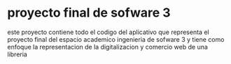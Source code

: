 # proyecto final de sofware 3

este proyecto contiene todo el codigo del aplicativo que representa el proyecto final del espacio academico ingenieria de sofware 3 y tiene como enfoque la representacion de la digitalizacion y comercio web de una libreria

